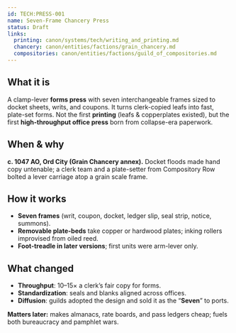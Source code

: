 ```yaml
---
id: TECH:PRESS-001
name: Seven-Frame Chancery Press
status: Draft
links:
  printing: canon/systems/tech/writing_and_printing.md
  chancery: canon/entities/factions/grain_chancery.md
  compositories: canon/entities/factions/guild_of_compositories.md
---
```


## What it is
A clamp-lever **forms press** with seven interchangeable frames sized to docket sheets, writs, and coupons. It turns clerk-copied leafs into fast, plate-set forms. Not the first **printing** (leafs & copperplates existed), but the first **high-throughput office press** born from collapse-era paperwork.

## When & why
**c. 1047 AO, Ord City (Grain Chancery annex).** Docket floods made hand copy untenable; a clerk team and a plate-setter from Compository Row bolted a lever carriage atop a grain scale frame.

## How it works
- **Seven frames** (writ, coupon, docket, ledger slip, seal strip, notice, summons).  
- **Removable plate-beds** take copper or hardwood plates; inking rollers improvised from oiled reed.  
- **Foot-treadle in later versions**; first units were arm-lever only.

## What changed
- **Throughput**: 10–15× a clerk’s fair copy for forms.  
- **Standardization**: seals and blanks aligned across offices.  
- **Diffusion**: guilds adopted the design and sold it as the “**Seven**” to ports.

**Matters later:** makes almanacs, rate boards, and pass ledgers cheap; fuels both bureaucracy and pamphlet wars.
